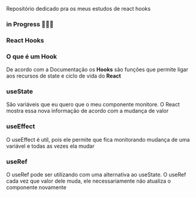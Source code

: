 Repositório dedicado pra os meus estudos de react hooks

### in Progress 👩🏾‍💻

### React Hooks


### O que é um Hook

<p>De acordo com a Documentação os <strong>Hooks</strong> são funções que permite ligar
aos recursos de state e ciclo de vida do <strong>React</strong></p>

### useState
<p>São variáveis que eu quero que o meu componente monitore.
O React mostra essa nova informação de acordo com a mudança de valor</p>

### useEffect
<p>O useEffect é util, pois ele permite que fica monitorando mudança de uma variável e todas as vezes ela mudar</p>

### useRef
<p>O useRef pode ser utilizando com uma alternativa ao useState. O useRef cada vez que valor dele muda,
ele necessariamente não atualiza o componente novamente</p>
